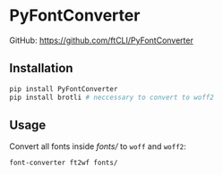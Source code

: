 # PyFontConverter

GitHub: <https://github.com/ftCLI/PyFontConverter>

## Installation

```sh
pip install PyFontConverter
pip install brotli # neccessary to convert to woff2
```

## Usage

Convert all fonts inside _fonts/_ to `woff` and `woff2`:

`font-converter ft2wf fonts/`

